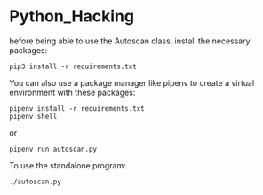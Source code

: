 # Python_Hacking

before being able to use the Autoscan class, install the necessary packages:
```
pip3 install -r requirements.txt
```

You can also use a package manager like pipenv to create a virtual environment with these packages:
```
pipenv install -r requirements.txt
pipenv shell
```
or
```
pipenv run autoscan.py
```

To use the standalone program:
```
./autoscan.py
```
